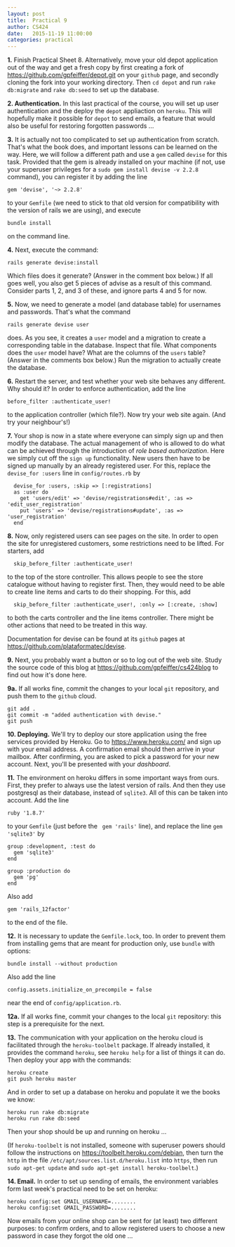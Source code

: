 ```yaml
---
layout: post
title:  Practical 9
author: CS424
date:   2015-11-19 11:00:00
categories: practical
---
```


**1.**
Finish Practical Sheet 8.
Alternatively, 
move your old depot application out of the way
and get a fresh copy 
by first creating a fork of <https://github.com/gpfeiffer/depot.git>
on your `github` page, and secondly cloning the fork into your
working directory.
Then `cd depot` and run `rake db:migrate` and `rake db:seed` to set up the database.

**2. Authentication.**  In this last practical 
of the course, you will set up user authentication and the deploy the `depot` appliaction on `heroku`.  This will hopefully make it possible for `depot` to send emails, a feature that would also be useful for restoring forgotten passwords ...

**3.** It is actually not too complicated to set up authentication
from scratch.  That's what the book does, and important lessons can be
learned on the way.  Here, we will follow a different path and use a
`gem` called `devise` for this task.  Provided that the gem is already
installed on your machine (if not, use your superuser privileges for a `sudo gem install devise -v 2.2.8` command), you can register it by adding the line

    gem 'devise', '~> 2.2.8'

to your `Gemfile` (we need to stick to that old version for compatibility with the version of rails we are using), and execute

    bundle install 

on the command line.

**4.** Next, execute the command:

    rails generate devise:install

Which files does it generate?  (Answer in the comment box below.)  If
all goes well, you also get 5 pieces of advise as a result of this
command.  Consider parts 1, 2, and 3 of these, and ignore parts 4 and
5 for now.

**5.** Now, we need to generate a model (and database table)
for usernames and passwords.  That's what the command

    rails generate devise user

does.  As you see, it creates a `user` model and a migration to
create a corresponding table in the database.  Inspect that file.
What components does the `user` model have?  What are the columns of the `users` table? (Answer in the comments box below.)
Run the migration to actually create the database.

**6.** Restart the server, and test whether your web site behaves any different.
Why should it?  In order to enforce authentication, add the line

    before_filter :authenticate_user!

to the application controller (which file?).  Now try your web site again.
(And try your neighbour's!)

**7.** Your shop is now in a state where everyone can simply sign up
and then modify the database.  The actual management of who is allowed to do what can be achieved through the introduction of _role based authorization_.
Here we simply 
cut off the `sign up` functionality.
New users then have to be signed up manually by an already registered user.
For this,  replace the `devise_for :users` line in `config/routes.rb` by

~~~~
  devise_for :users, :skip => [:registrations]
  as :user do
    get 'users/edit' => 'devise/registrations#edit', :as => 'edit_user_registration'
    put 'users' => 'devise/registrations#update', :as => 'user_registration'
  end
~~~~

**8.** Now, only registered users can see pages on the site.  In order to
open the site for unregistered customers, some restrictions need to be lifted.
For starters, add

~~~~
  skip_before_filter :authenticate_user!
~~~~

to the top of the store controller.  This allows people to
see the store catalogue without having to register first.
Then, they would need to be able to create line items and carts
to do their shopping.  For this, add

~~~~
  skip_before_filter :authenticate_user!, :only => [:create, :show]
~~~~

to both the carts controller and the line items controller.
There might be other actions that need to be treated in this way.

Documentation for devise can be found at its `github` pages
at <https://github.com/plataformatec/devise>.

**9.** Next, you probably want a button or so to log out of
the web site.  Study the source code of this blog at
<https://github.com/gpfeiffer/cs424blog> to find out how it's done here.

**9a.** If all works fine, commit the changes to your local `git`
repository, and push them to the `github` cloud.

    git add .
    git commit -m "added authentication with devise."
    git push

**10. Deploying.**
We'll try to deploy our store application using the free services
provided by Heroku.  Go to <https://www.heroku.com/> and sign up with
your email address.  A confirmation email should then arrive in your mailbox.
After confirming, you are asked to pick a password for your new account.
Next, you'll be presented with your _dashboard_.

**11.**  The environment on heroku differs in some important ways from ours.
First, they prefer to always use the latest version of rails.
And then they use postgresql as their database, instead of `sqlite3`.
All of this can be taken into account.
Add the line 

    ruby '1.8.7'

to your `Gemfile` (just before the ` gem 'rails'` line), and replace
the line `gem 'sqlite3'` by

~~~~
group :development, :test do
  gem 'sqlite3'
end

group :production do
  gem 'pg'
end
~~~~

Also add 

    gem 'rails_12factor'

to the end of the file.

**12.** It is necessary to update the `Gemfile.lock`, too.  In order to prevent them from installing gems that are meant for production only, use `bundle` with options:

    bundle install --without production

Also add the line

    config.assets.initialize_on_precompile = false

near the end of `config/application.rb`.

**12a.** If all works fine, commit your changes to the local
`git` repository: this step is a prerequisite for the next.

**13.** The communication with your application on the heroku cloud is facilitated through the `heroku-toolbelt` package.
If already installed, it provides the command `heroku`, see `heroku help` for a list of things it can do.
Then deploy your app with the commands:

    heroku create
    git push heroku master

And in order to set up a database on heroku and populate it we the books
we know:

    heroku run rake db:migrate
    heroku run rake db:seed

Then your shop should be up and running on heroku ...

(If `heroku-toolbelt` is not installed,  someone with superuser powers should follow the instructions on
<https://toolbelt.heroku.com/debian>,
then turn the `http` in the file `/etc/apt/sources.list.d/heroku.list` into
`https`, then run `sudo apt-get update` and `sudo apt-get install heroku-toolbelt`.)

**14. Email.** In order to set up sending of emails, the environment variables
form last week's practical need to be set on heroku:

~~~~
heroku config:set GMAIL_USERNAME=........
heroku config:set GMAIL_PASSWORD=........
~~~~

Now emails from your online shop can be sent for (at least) two different purposes:  to confirm orders, and to allow registered users to choose a new password in case they forgot the old one ...